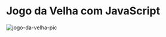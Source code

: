 # Jogo da Velha com JavaScript
![jogo-da-velha-pic](https://user-images.githubusercontent.com/98432757/182714648-57a9cf7e-9808-409b-b730-a66fa5680dd7.png)
